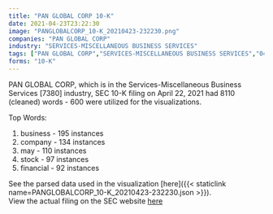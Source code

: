 ```yaml
---
title: "PAN GLOBAL CORP 10-K"
date: 2021-04-23T23:22:30
image: "PANGLOBALCORP_10-K_20210423-232230.png"
companies: "PAN GLOBAL CORP"
industry: "SERVICES-MISCELLANEOUS BUSINESS SERVICES"
tags: ["PAN GLOBAL CORP","SERVICES-MISCELLANEOUS BUSINESS SERVICES","04-22-2021","10-K"]
forms: "10-K"
---
```

PAN GLOBAL CORP, which is in the Services-Miscellaneous Business Services [7380] industry, SEC 10-K filing on April 22, 2021 had 8110 (cleaned) words - 600 were utilized for the visualizations.

Top Words:
1. business - 195 instances
2. company - 134 instances
3. may - 110 instances
4. stock - 97 instances
5. financial - 92 instances


See the parsed data used in the visualization [here]({{< staticlink name=PANGLOBALCORP_10-K_20210423-232230.json >}}).  
View the actual filing on the SEC website [here](https://www.sec.gov/Archives/edgar/data/1492617/0001829126-21-002803.txt)